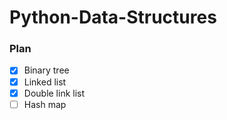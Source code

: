 # Python-Data-Structures

### Plan
- [x] Binary tree
- [x] Linked list
- [x] Double link list
- [ ] Hash map